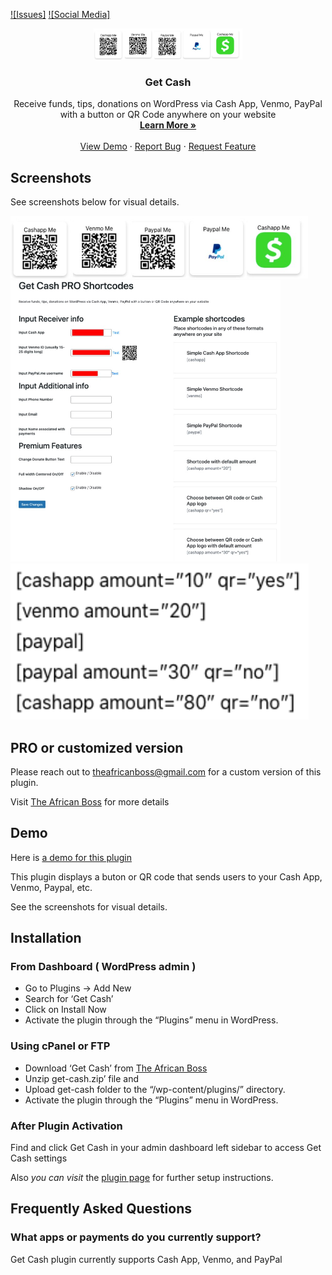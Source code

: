 [![Issues]](https://github.com/theafricanboss/get-cash/issues)
[![Social Media]](https://theafricanboss.com/social)

<p align="center">
  <a href="https://theafricanboss.com/get-cash">
    <img src="images/get-cash-buttons-qr-codes.jpg" alt="Get Cash Logo" height="50" width="auto">
  </a>

  <h3 align="center">Get Cash</h3>

  <p align="center">
    Receive funds, tips, donations on WordPress via Cash App, Venmo, PayPal with a button or QR Code anywhere on your website
    <br />
    <a href="https://theafricanboss.com/get-cash"><strong>Learn More »</strong></a>
    <br />
    <br />
    <a href="https://theafricanboss.com/get-cash">View Demo</a>
    ·
    <a href="https://github.com/theafricanboss/get-cash/issues">Report Bug</a>
    ·
    <a href="https://github.com/theafricanboss/get-cash/issues">Request Feature</a>
  </p>
</p>

## Screenshots

See screenshots below for visual details.

<img src="images/get-cash-buttons-qr-codes.jpg" alt="Get Cash Logo" height="100" width="auto">
<img src="images/get-cash-settings.jpg" alt="Get Cash Settings" height="450" width="auto">
<img src="images/get-cash-shortcodes.jpg" alt="Get Cash Shortcodes" height="250" width="auto">


## PRO or customized version

Please reach out to theafricanboss@gmail.com for a custom version of this plugin.

Visit [The African Boss](https://theafricanboss.com/get-cash) for more details

## Demo

Here is [a demo for this plugin](https://theafricanboss.com/get-cash) 

This plugin displays a buton or QR code that sends users to your Cash App, Venmo, Paypal, etc.

See the screenshots for visual details.

## Installation

### From Dashboard ( WordPress admin )

- Go to Plugins -> Add New
- Search for ‘Get Cash’
- Click on Install Now
- Activate the plugin through the “Plugins” menu in WordPress.

### Using cPanel or FTP

- Download ‘Get Cash’ from [The African Boss](https://theafricanboss.com/get-cash)
- Unzip get-cash.zip’ file and
- Upload get-cash folder to the “/wp-content/plugins/” directory.
- Activate the plugin through the “Plugins” menu in WordPress.

### After Plugin Activation

Find and click Get Cash in your admin dashboard left sidebar to access Get Cash settings

Also _you can visit_ the [plugin page](https://theafricanboss.com/get-cash) for further setup instructions.

## Frequently Asked Questions

### What apps or payments do you currently support?

Get Cash plugin currently supports Cash App, Venmo, and PayPal